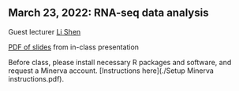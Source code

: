 ## March 23, 2022: RNA-seq data analysis

Guest lecturer [Li Shen](http://labs.neuroscience.mssm.edu/project/shen-lab/)

[PDF of slides](./20220323_presentation_RNAseq.pdf) from in-class presentation

Before class, please install necessary R packages and software, and request a Minerva account. [Instructions here](./Setup Minerva instructions.pdf).
